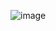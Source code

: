 ![image](https://user-images.githubusercontent.com/60442877/189396730-3f265250-5731-4b1a-924d-776de10f81d7.png)





